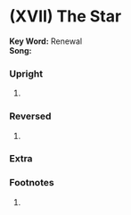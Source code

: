 # (XVII) The Star 

**Key Word:** Renewal  
**Song:** 



### Upright

1) 



### Reversed

1) 



### Extra





### Footnotes

1. 


